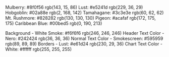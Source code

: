 Mulberry: #8f0f56  rgb(143, 15, 86) 
Lust: #e5241d  rgb(229, 36, 29)
Hobgoblin: #02a88e  rgb(2, 168, 142)
Tamahagane:  #3c3e3e  rgb(60, 62, 62)
Mt. Rushmore: #828282  rgb(130, 130, 130)
Pigeon: #acafaf  rgb(172, 175, 175)
Caribbean Blue: #00bed5  rgb(0, 190, 213)

Background - White Smoke: #f6f6f6 rgb(246, 246, 246)
Header Text Color - Nero: #242424  rgb(36, 36, 36)
Normal Text Color - Smokescreen: #595959  rgb(89, 89, 89)
Borders - Lust: #e61d24  rgb(230, 29, 36)
Chart Text Color - White: #ffffff  rgb(255, 255, 255)